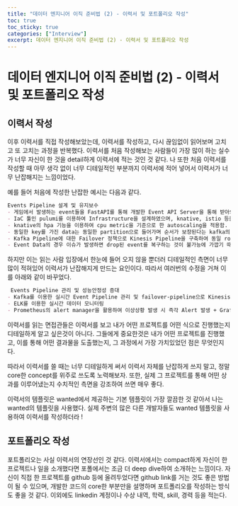 ```yaml
---
title: "데이터 엔지니어 이직 준비법 (2) - 이력서 및 포트폴리오 작성"
toc: true
toc_sticky: true
categories: ["Interview"]
excerpt: 데이터 엔지니어 이직 준비법 (2) - 이력서 및 포트폴리오 작성
---
```


# 데이터 엔지니어 이직 준비법 (2) - 이력서 및 포트폴리오 작성

## 이력서 작성
이후 이력서를 직접 작성해보았는데, 이력서를 작성하고, 다시 끊임없이 읽어보며 고치고 또 고치는 과정을 반복했다. 이력서를 처음 작성해보는 사람들이 가장 많이 하는 실수가 너무 자신이 한 것을 detail하게 이력서에 적는 것인 것 같다. 나 또한 처음 이력서를 작성할 때 아무 생각 없이 너무 디테일적인 부분까지 이력서에 적어 넣어서 이력서가 너무 난잡해지는 느낌이었다. 

예를 들어 처음에 작성한 난잡한 예시는 다음과 같다.

```markdown
Events Pipeline 설계 및 유지보수
- 게임에서 발생하는 event들을 FastAPI를 통해 개발한 Event API Server을 통해 받아와서 Kafka를 통해 데이터를 받아옴
- IaC 툴인 pulumi를 이용하여 Infrastructure을 설계하였으며, knative, istio 등을 활용하여 EKS cluster 상에 서비스 환경을 구축함.
- knative의 hpa 기능을 이용하여 cpu metric을 기준으로 한 autoscaling을 적용함. 이에 따 라 변화하는 cpu 사용량에 자동으로 대응하여 autoscaling이 적절하게 일어나도록 함.
- 동일한 key를 가진 data는 동일한 partition으로 들어가며 순서가 보장된다는 kafka의 성질 을 이용하여 key를 user_id로 설정하여 같은 User에 대하여 event의 순서를 보장시켰으며, 이 를 활용하여 차후 project로 kafka streams를 이용하여 한 user의 purchase event 발생 이 전 context 분석을 수행해냄.
- Kafka Pipeline에 대한 Failover 정책으로 Kinesis Pipeline을 구축하여 동일 route53 endpoint에 대해 failover 정책으로 등록해둠. Kinesis Pipeline같은 경우에는 Kinesis와 Lambda의 조합을 통해 데이터를 받아오고 프로세싱함.
- Event Data의 경우 이슈가 발생하면 drop된 event를 복구하는 것이 불가능에 가깝기 때문 에 세심하게 다뤄야 함. 따라서, prometheus의 alert manager을 활용하여 confluent topic 에 대해 received_byte의 metric을 감지하여 적절한 PromQL 조건을 만족하였을 경우 slack으로 alert를 보내도록 구성함.
```

하지만 이는 읽는 사람 입장에서 한눈에 들어 오지 않을 뿐더러 디테일적인 측면이 너무 많이 적혀있어 이력서가 난잡해지게 만드는 요인이다. 따라서 여러번의 수정을 거쳐 이를 아래와 같이 바꾸었다.

```markdown
 Events Pipeline 관리 및 성능안정성 증대
- Kafka를 이용한 실시간 Event Pipeline 관리 및 ​failover-pipeline으로 Kinesis를 사용하 여 안정성 극대화 결과 99.9991% 이상의 가용률 달성
- ELK를 이용한 실시간 데이터 모니터링
- Prometheus의 alert manager을 활용하여 이상상황 발생 시 즉각 Alert 발생 + Grafana 를 이용한 모니터링
```

이력서를 읽는 면접관들은 이력서를 보고 내가 어떤 프로젝트를 어떤 식으로 진행했는지 디테일하게 알고 싶은것이 아니다. 그들에게 중요한것은 내가 어떤 프로젝트를 진행했고, 이를 통해 어떤 결과물을 도출했는지, 그 과정에서 가장 가치있었던 점은 무엇인지다.

따라서 이력서를 쓸 때는 너무 디테일하게 써서 이력서 자체를 난잡하게 쓰지 말고, 정말 core한 concept를 위주로 쓰도록 노력해보자. 또한, 실제 그 프로젝트를 통해 어떤 상과를 이루어냈는지 수치적인 측면을 강조하여 쓰면 매우 좋다.

이력서의 템플릿은 wanted에서 제공하는 기본 템플릿이 가장 깔끔한 것 같아서 나는 wanted의 템플릿을 사용했다. 실제 주변의 많은 다른 개발자들도 wanted 템플릿을 사용하여 이력서를 작성하더라 !

## 포트폴리오 작성

포트폴리오는 사실 이력서의 연장선인 것 같다. 이력서에서는 compact하게 자신이 한 프로젝트나 일을 소개했다면 포폴에서는 조금 더 deep dive하여 소개하는 느낌이다. 자신이 직접 한 프로젝트를 github 등에 올려두었다면 github link를 거는 것도 좋은 방법이 될 수 있으며, 개발한 코드의 core한 부분만을 설명하며 포트폴리오를 작성하는 방식도 좋을 것 같다. 이외에도 linkedin 계정이나 수상 내역, 학력, skill, 경력 등을 적는다.
